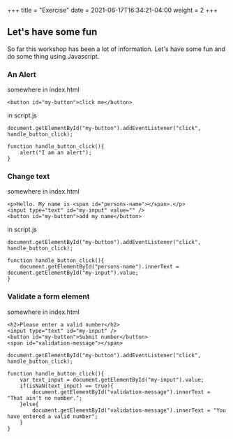 +++
title = "Exercise"
date = 2021-06-17T16:34:21-04:00
weight = 2
+++ 

## Let's have some fun

So far this workshop has been a lot of information. Let's have some fun and do some thing using Javascript. 

### An Alert

somewhere in index.html
```
<button id="my-button">click me</button>
```

in script.js
```
document.getElementById("my-button").addEventListener("click", handle_button_click);

function handle_button_click(){
    alert("I am an alert");
}
```

### Change text

somewhere in index.html
```
<p>Hello. My name is <span id="persons-name"></span>.</p>
<input type="text" id="my-input" value="" />
<button id="my-button">add my name</button>
```

in script.js
```
document.getElementById("my-button").addEventListener("click", handle_button_click);

function handle_button_click(){
    document.getElementById("persons-name").innerText = document.getElementById("my-input").value;
}
```

### Validate a form element

somewhere in index.html
```
<h2>Please enter a valid number</h2>
<input type="text" id="my-input" />
<button id="my-button">Submit number</button>
<span id="validation-message"></span>
```

```
document.getElementById("my-button").addEventListener("click", handle_button_click);

function handle_button_click(){
    var text_input = document.getElementById("my-input").value;
    if(isNaN(text_input) == true){
        document.getElementById("validation-message").innerText = "That ain't no number.";
    }else{
        document.getElementById("validation-message").innerText = "You have entered a valid number";
    }
}
```